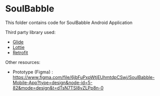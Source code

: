 # SoulBabble

This folder contains code for SoulBabble Android Application

Third party library used:
- [Glide](https://github.com/bumptech/glide)
- [Lottie](https://github.com/airbnb/lottie-android)
- [Retrofit](https://github.com/square/retrofit)

Other resources:
- Prototype (Figma) : https://www.figma.com/file/6jbFuPxpWtjEUhmtdpCSwj/SoulBabble-Mobile-App?type=design&node-id=5-82&mode=design&t=dTsN7TSI8vZLPp8n-0